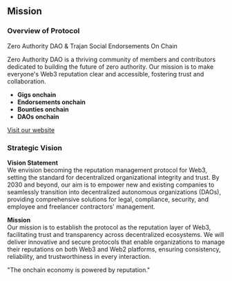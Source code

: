 ## Mission

### Overview of Protocol
Zero Authority DAO & Trajan Social Endorsements On Chain

Zero Authority DAO is a thriving community of members and contributors dedicated to building the future of zero authority. Our mission is to make everyone's Web3 reputation clear and accessible, fostering trust and collaboration.

- **Gigs onchain**
- **Endorsements onchain**
- **Bounties onchain**
- **DAOs onchain**

[Visit our website](https://zeroauthority.xyz/)

### Strategic Vision
**Vision Statement**  
We envision becoming the reputation management protocol for Web3, setting the standard for decentralized organizational integrity and trust. By 2030 and beyond, our aim is to empower new and existing companies to seamlessly transition into decentralized autonomous organizations (DAOs), providing comprehensive solutions for legal, compliance, security, and employee and freelancer contractors' management.

**Mission**  
Our mission is to establish the protocol as the reputation layer of Web3, facilitating trust and transparency across decentralized ecosystems. We will deliver innovative and secure protocols that enable organizations to manage their reputations on both Web3 and Web2 platforms, ensuring consistency, reliability, and trustworthiness in every interaction.

"The onchain economy is powered by reputation."

